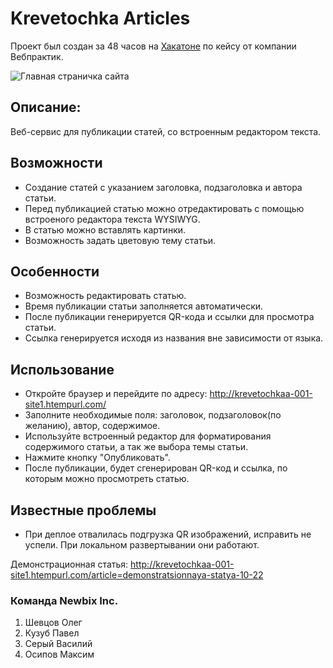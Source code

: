 # Krevetochka Articles
Проект был создан за 48 часов на [Хакатоне](https://fantastic-hackathon.ru) по кейсу от компании Вебпрактик.

![Главная страничка сайта](https://github.com/OIegator/Hackathon-2023-WebPractic/assets/67906327/ab5ca382-e07b-44c0-8578-99241cf97acf)

## Описание: 
Веб-сервис для публикации статей, со встроенным редактором текста.

## Возможности

- Создание статей с указанием заголовка, подзаголовка и автора статьи.
- Перед публикацией статью можно отредактировать с помощью встроеного редактора текста WYSIWYG.
- В статью можно вставлять картинки.
- Возможность задать цветовую тему статьи. 

## Особенности
- Возможность редактировать статью.
- Время публикации статьи заполняется автоматически.
- После публикации генерируется QR-кода и ссылки для просмотра статьи.
- Ссылка генерируется исходя из названия вне зависимости от языка.

## Использование

- Откройте браузер и перейдите по адресу: http://krevetochkaa-001-site1.htempurl.com/
- Заполните необходимые поля: заголовок, подзаголовок(по желанию), автор, содержимое.
- Используйте встроенный редактор для форматирования содержимого статьи, а так же выбора темы статьи.
- Нажмите кнопку "Опубликовать".
- После публикации, будет сгенерирован QR-код и ссылка, по которым можно просмотреть статью.

## Известные проблемы 

- При деплое отвалилась подгрузка QR изображений, исправить не успели. При локальном развертывании они работают. 

Демонстрационная статья: http://krevetochkaa-001-site1.htempurl.com/article=demonstratsionnaya-statya-10-22

### Команда Newbix Inc.
1. Шевцов Олег
2. Кузуб Павел
3. Серый Василий
4. Осипов Максим
